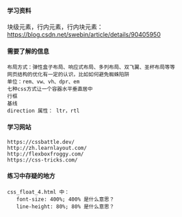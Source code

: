#### 学习资料

块级元素，行内元素，行内块元素：
    https://blog.csdn.net/swebin/article/details/90405950


#### 需要了解的信息
    布局方式：弹性盒子布局、响应式布局、多列布局、双飞翼、圣杯布局等等
    网页结构的优化有一定的认识，比如如何避免蜘蛛陷阱
    单位：rem、vw、vh、dpr、em
    七种css方式让一个容器水平垂直居中
    行框
    基线
    direction 属性： ltr，rtl


#### 学习网站
    https://cssbattle.dev/
    http://zh.learnlayout.com/
    http://flexboxfroggy.com/
    https://css-tricks.com/

#### 练习中存疑的地方

    css_float_4.html 中：
       font-size: 400%; 400% 是什么意思？
       line-height: 80%; 80% 是什么意思？